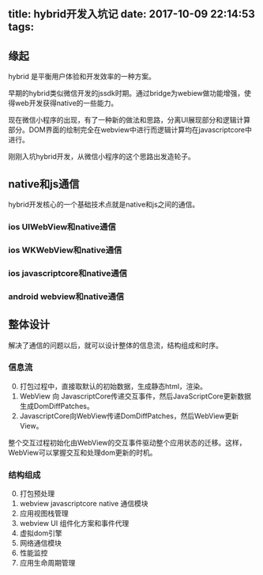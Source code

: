title: hybrid开发入坑记
date: 2017-10-09 22:14:53
tags:
---

## 缘起


hybrid 是平衡用户体验和开发效率的一种方案。

早期的hybrid类似微信开发的jssdk时期。通过bridge为webiew做功能增强，使得web开发获得native的一些能力。

现在微信小程序的出现，有了一种新的做法和思路，分离UI展现部分和逻辑计算部分。DOM界面的绘制完全在webview中进行而逻辑计算均在javascriptcore中进行。


刚刚入坑hybrid开发，从微信小程序的这个思路出发造轮子。


## native和js通信


hybrid开发核心的一个基础技术点就是native和js之间的通信。

### ios UIWebView和native通信


### ios WKWebView和native通信


### ios javascriptcore和native通信


### android webview和native通信


## 整体设计


解决了通信的问题以后，就可以设计整体的信息流，结构组成和时序。

### 信息流

0. 打包过程中，直接取默认的初始数据，生成静态html，渲染。
1. WebView 向 JavascriptCore传递交互事件，然后JavaScriptCore更新数据生成DomDiffPatches。
2. JavascriptCore向WebView传递DomDiffPatches，然后WebView更新View。

整个交互过程初始化由WebView的交互事件驱动整个应用状态的迁移。这样，WebView可以掌握交互和处理dom更新的时机。

### 结构组成

0. 打包预处理
1. webview javascriptcore native 通信模块
2. 应用视图栈管理
3. webview UI 组件化方案和事件代理
4. 虚拟dom引擎
5. 网络通信模块
6. 性能监控
7. 应用生命周期管理

